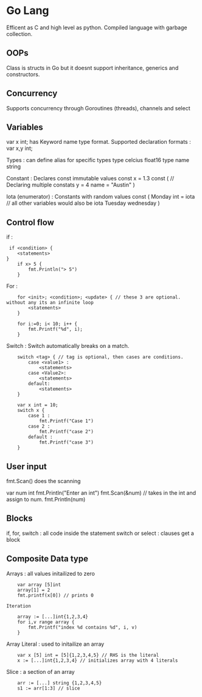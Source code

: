 # Go Lang

Efficent as C and high level as python.
Compiled language with garbage collection.

## OOPs

Class is structs in Go but it doesnt support inheritance, generics and constructors.

## Concurrency 

Supports concurrency through Goroutines (threads), channels and select

## Variables 

var x int; has Keyword name type format.
Supported declaration formats :
    var x,y int;

Types :
    can define alias for specific types
    type celcius float16
    type name string

Constant :
    Declares const immutable values
    const x  = 1.3
    const ( // Declaring multiple constats
        y = 4
        name = "Austin"
    )

Iota (enumerator) :
    Constants with random values
    const (
        Monday int = iota // all other variables would also be iota
        Tuesday
        wednesday 
    )

## Control flow 

if :

```
 if <condition> {
    <statements>
}
    if x> 5 {
        fmt.Println("> 5")
    }
```

For : 
```
    for <init>; <condition>; <update> { // these 3 are optional. without any its an infinite loop
        <statements>
    }

    for i:=0; i< 10; i++ {
        fmt.Printf("%d", i);
    }
```

Switch : 
    Switch automatically breaks on a match.
```
    switch <tag> { // tag is optional, then cases are conditions.
        case <value1> :
            <statements>
        case <Value2>:
            <statements>
        default:
            <statements>
    }

    var x int = 10;
    switch x {
        case 1 :
            fmt.Printf("Case 1")
        case 2 :
            fmt.Printf("case 2")
        default :
            fmt.Printf("case 3")
    }

```

## User input 

fmt.Scan() does the scanning

var num int
fmt.Println("Enter an int")
fmt.Scan(&num) // takes in the int and assign to num.
fmt.Println(num)

## Blocks

if, for, switch : all code inside the statement
switch or select : clauses get a block  

## Composite Data type

Arrays :
    all values initailized to zero
```
    var array [5]int
    array[1] = 2
    fmt.printf(x[0]) // prints 0
```
    Iteration 
```
    array := [...]int{1,2,3,4}
    for i,v range array {
        fmt.Printf("index %d contains %d", i, v)
    }
```

Array Literal :
    used to initailize an array
```
    var x [5] int = [5]{1,2,3,4,5} // RHS is the literal
    x := [...]int{1,2,3,4} // initializes array with 4 literals
```


Slice :
    a section of an array
```
    arr := [...] string {1,2,3,4,5}
    s1 := arr[1:3] // slice
```